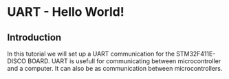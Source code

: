 # UART - Hello World!

## Introduction
In this tutorial we will set up a UART communication for the STM32F411E-DISCO BOARD. UART is usefull for communicating between microcontroller and a computer. It can also be as communication between microcontrollers.





